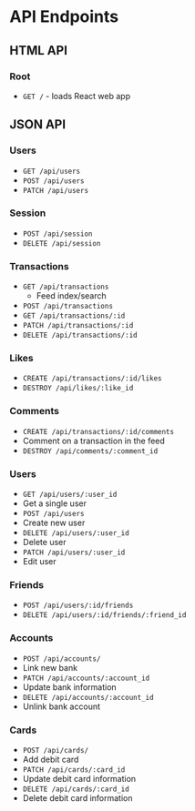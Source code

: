 

# API Endpoints

## HTML API

### Root

- `GET /` - loads React web app

## JSON API

### Users

- `GET /api/users`
- `POST /api/users`
- `PATCH /api/users`

### Session

- `POST /api/session`
- `DELETE /api/session`

### Transactions

- `GET /api/transactions`
  - Feed index/search
- `POST /api/transactions`
- `GET /api/transactions/:id`
- `PATCH /api/transactions/:id`
- `DELETE /api/transactions/:id`

### Likes

 - `CREATE /api/transactions/:id/likes`
 - `DESTROY /api/likes/:like_id`

### Comments

 - `CREATE /api/transactions/:id/comments`
  - Comment on a transaction in the feed
 - `DESTROY /api/comments/:comment_id`

### Users

 - `GET /api/users/:user_id`
  - Get a single user
 - `POST /api/users`
  - Create new user
 - `DELETE /api/users/:user_id`
  - Delete user
 - `PATCH /api/users/:user_id`
  - Edit user

### Friends
 - `POST /api/users/:id/friends`
 - `DELETE /api/users/:id/friends/:friend_id`

### Accounts

- `POST /api/accounts/`
 - Link new bank
- `PATCH /api/accounts/:account_id`
 - Update bank information
- `DELETE /api/accounts/:account_id`
 - Unlink bank account

### Cards

 - `POST /api/cards/`
  - Add debit card
 - `PATCH /api/cards/:card_id`
  - Update debit card information
 - `DELETE /api/cards/:card_id`
  - Delete debit card information

